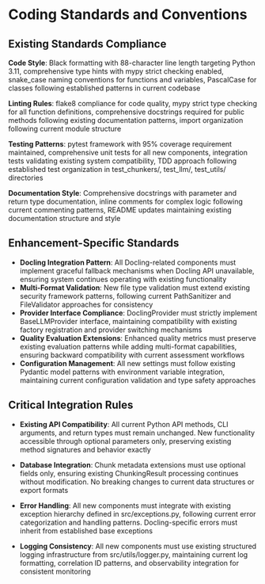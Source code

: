 # Coding Standards and Conventions

## **Existing Standards Compliance**

**Code Style**: Black formatting with 88-character line length targeting Python 3.11, comprehensive type hints with mypy strict checking enabled, snake_case naming conventions for functions and variables, PascalCase for classes following established patterns in current codebase

**Linting Rules**: flake8 compliance for code quality, mypy strict type checking for all function definitions, comprehensive docstrings required for public methods following existing documentation patterns, import organization following current module structure

**Testing Patterns**: pytest framework with 95% coverage requirement maintained, comprehensive unit tests for all new components, integration tests validating existing system compatibility, TDD approach following established test organization in test_chunkers/, test_llm/, test_utils/ directories

**Documentation Style**: Comprehensive docstrings with parameter and return type documentation, inline comments for complex logic following current commenting patterns, README updates maintaining existing documentation structure and style

## **Enhancement-Specific Standards**

- **Docling Integration Pattern**: All Docling-related components must implement graceful fallback mechanisms when Docling API unavailable, ensuring system continues operating with existing functionality
- **Multi-Format Validation**: New file type validation must extend existing security framework patterns, following current PathSanitizer and FileValidator approaches for consistency
- **Provider Interface Compliance**: DoclingProvider must strictly implement BaseLLMProvider interface, maintaining compatibility with existing factory registration and provider switching mechanisms
- **Quality Evaluation Extensions**: Enhanced quality metrics must preserve existing evaluation patterns while adding multi-format capabilities, ensuring backward compatibility with current assessment workflows
- **Configuration Management**: All new settings must follow existing Pydantic model patterns with environment variable integration, maintaining current configuration validation and type safety approaches

## **Critical Integration Rules**

- **Existing API Compatibility**: All current Python API methods, CLI arguments, and return types must remain unchanged. New functionality accessible through optional parameters only, preserving existing method signatures and behavior exactly

- **Database Integration**: Chunk metadata extensions must use optional fields only, ensuring existing ChunkingResult processing continues without modification. No breaking changes to current data structures or export formats

- **Error Handling**: All new components must integrate with existing exception hierarchy defined in src/exceptions.py, following current error categorization and handling patterns. Docling-specific errors must inherit from established base exceptions

- **Logging Consistency**: All new components must use existing structured logging infrastructure from src/utils/logger.py, maintaining current log formatting, correlation ID patterns, and observability integration for consistent monitoring
